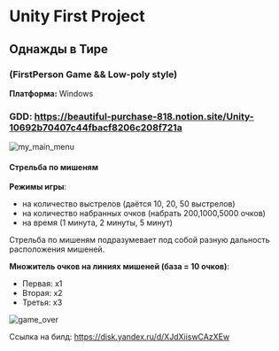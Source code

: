 # Unity First Project

## Однажды в Тире
### (FirstPerson Game && Low-poly style)
**Платформа:** Windows

### GDD: https://beautiful-purchase-818.notion.site/Unity-10692b70407c44fbacf8206c208f721a


![my_main_menu](https://user-images.githubusercontent.com/45603310/208309386-61b5ece1-baf0-49c7-b238-b34607799db2.png)

#### Стрельба по мишеням

**Режимы игры**:
 - на количество выстрелов (даётся 10, 20, 50 выстрелов)
 - на количество набранных очков (набрать 200,1000,5000 очков)
 - на время (1 минута, 2 минуты, 5 минут)

Стрельба по мишеням подразумевает под собой разную дальность расположения мишеней.

**Множитель очков на линиях мишеней (база = 10 очков)**:
 - Первая: x1
 - Вторая: x2
 - Третья: x3

 ![game_over](https://user-images.githubusercontent.com/45603310/208310048-172ebc5a-6940-44d7-b005-d07dda054a6c.png)
 
 Ссылка на билд: https://disk.yandex.ru/d/XJdXiiswCAzXEw
